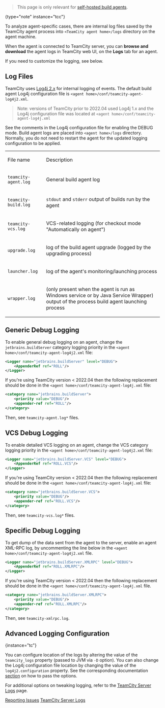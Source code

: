 [//]: # (title: Viewing Build Agent Logs)
[//]: # (auxiliary-id: Viewing Build Agent Logs)

>This page is only relevant for [self-hosted build agents](teamcity-cloud-subscription-and-licensing.md#cloud-self-hosted-agents).
>
{type="note" instance="tcc"}

To analyze agent-specific cases, there are internal log files saved by the TeamCity agent process into `<TeamCity agent home>/logs` directory on the agent machine.

When the agent is connected to TeamCity server, you can __browse and download__ the agent logs in TeamCity web UI, on the __Logs__ tab for an agent.

If you need to customize the logging, see below.

## Log Files

TeamCity uses [Log4j 2.x](http://logging.apache.org/log4j/2.x) for internal logging of events. The default build agent Log4j configuration file is `<agent home>/conf/teamcity-agent-log4j2.xml`.

> Note: versions of TeamCity prior to 2022.04 used Log4j 1.x and the Log4j configuration file was located at `<agent home>/conf/teamcity-agent-log4j.xml` 

See the comments in the Log4j configuration file for enabling the DEBUG mode. Build agent logs are placed into `<agent home>/logs` directory. Normally, you do not need to restart the agent for the updated logging configuration to be applied.

<table><tr>

<td>

File name

</td>

<td>

Description

</td></tr><tr>

<td>

`teamcity-agent.log`

</td>

<td>

General build agent log

</td></tr><tr>

<td>

`teamcity-build.log`

</td>

<td>

`stdout` and `stderr` output of builds run by the agent

</td></tr><tr>

<td>

`teamcity-vcs.log`

</td>

<td>

VCS-related logging (for checkout mode "Automatically on agent")

</td></tr><tr>

<td>

`upgrade.log`

</td>

<td>

log of the build agent upgrade (logged by the upgrading process)

</td></tr><tr>

<td>

`launcher.log`

</td>

<td>

log of the agent's monitoring/launching process

</td></tr><tr>

<td>

`wrapper.log`

</td>

<td>

(only present when the agent is run as Windows service or by Java Service Wrapper) output of the process build agent launching process

</td></tr></table>

## Generic Debug Logging

To enable general debug logging on an agent, change the `jetbrains.buildServer` category logging priority in the `<agent home>/conf/teamcity-agent-log4j2.xml` file:

```XML
<Logger name="jetbrains.buildServer" level="DEBUG">
    <AppenderRef ref="ROLL"/>
</Logger>
```

If you're using TeamCity version < 2022.04 then the following replacement should be done in the `<agent home>/conf/teamcity-agent-log4j.xml` file:
```XML
<category name="jetbrains.buildServer">
    <priority value="DEBUG"/>
    <appender-ref ref="ROLL"/>
</category>
```

Then, see `teamcity-agent.log*` files.   

## VCS Debug Logging

To enable detailed VCS logging on an agent, change the VCS category logging priority in the `<agent home>/conf/teamcity-agent-log4j2.xml` file:

```XML
<Logger name="jetbrains.buildServer.VCS" level="DEBUG">
    <AppenderRef ref="ROLL.VCS"/>
</Logger>
```

If you're using TeamCity version < 2022.04 then the following replacement should be done in the `<agent home>/conf/teamcity-agent-log4j.xml` file:

```XML
<category name="jetbrains.buildServer.VCS">
    <priority value="DEBUG"/>
    <appender-ref ref="ROLL.VCS"/>
</category>
```

Then, see `teamcity-vcs.log*` files.   

## Specific Debug Logging

To get dump of the data sent from the agent to the server, enable an agent XML-RPC log, by uncommenting the line below in the `<agent home>/conf/teamcity-agent-log4j2.xml` file.

```XML
<Logger name="jetbrains.buildServer.XMLRPC" level="DEBUG">
    <AppenderRef ref="ROLL.XMLRPC"/>
</Logger>

```

If you're using TeamCity version < 2022.04 then the following replacement should be done in the `<agent home>/conf/teamcity-agent-log4j.xml` file.

```XML
<category name="jetbrains.buildServer.XMLRPC">
    <priority value="DEBUG"/>
    <appender-ref ref="ROLL.XMLRPC"/>
</category>

```

Then, see `teamcity-xmlrpc.log`.   

## Advanced Logging Configuration
{instance="tc"}

You can configure location of the logs by altering the value of the `teamcity_logs` property (passed to JVM via `-D` option). You can also change the Log4j configuration file location by changing the value of the `log4j2.configuration` property. See the corresponding documentation [section](configuring-build-agent-startup-properties.md) on how to pass the options.

For additional options on tweaking logging, refer to the [TeamCity Server Logs](teamcity-server-logs.md#Changing+Logging+Configuration) page.

<seealso>
        <category ref="troubleshooting">
            <a href="reporting-issues.md">Reporting Issues</a>
        </category>
        <category ref="admin-guide" instance="tc">
            <a href="teamcity-server-logs.md">TeamCity Server Logs</a>
        </category>
</seealso>
